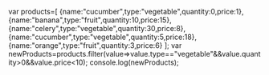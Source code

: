 var products=[
    {name:"cucumber",type:"vegetable",quantity:0,price:1},
    {name:"banana",type:"fruit",quantity:10,price:15},
    {name:"celery",type:"vegetable",quantity:30,price:8},
    {name:"cucumber",type:"vegetable",quantity:5,price:18},
    {name:"orange",type:"fruit",quantity:3,price:6}
];
var newProducts=products.filter(value=>value.type=="vegetable"&&value.quantity>0&&value.price<10);
console.log(newProducts);
